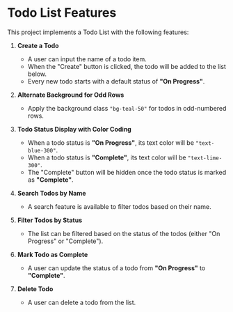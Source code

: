 # Todo List Features

This project implements a Todo List with the following features:

1. **Create a Todo**

   - A user can input the name of a todo item.
   - When the "Create" button is clicked, the todo will be added to the list below.
   - Every new todo starts with a default status of **"On Progress"**.

2. **Alternate Background for Odd Rows**

   - Apply the background class `"bg-teal-50"` for todos in odd-numbered rows.

3. **Todo Status Display with Color Coding**

   - When a todo status is **"On Progress"**, its text color will be `"text-blue-300"`.
   - When a todo status is **"Complete"**, its text color will be `"text-lime-300"`.
   - The "Complete" button will be hidden once the todo status is marked as **"Complete"**.

4. **Search Todos by Name**

   - A search feature is available to filter todos based on their name.

5. **Filter Todos by Status**

   - The list can be filtered based on the status of the todos (either "On Progress" or "Complete").

6. **Mark Todo as Complete**

   - A user can update the status of a todo from **"On Progress"** to **"Complete"**.

7. **Delete Todo**
   - A user can delete a todo from the list.
